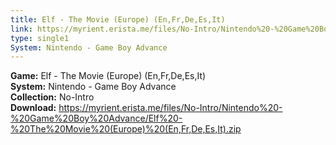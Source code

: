 ```yaml
---
title: Elf - The Movie (Europe) (En,Fr,De,Es,It)
link: https://myrient.erista.me/files/No-Intro/Nintendo%20-%20Game%20Boy%20Advance/Elf%20-%20The%20Movie%20(Europe)%20(En,Fr,De,Es,It).zip
type: single1
System: Nintendo - Game Boy Advance
---
```

<b>Game:</b> Elf - The Movie (Europe) (En,Fr,De,Es,It)<br>
<b>System:</b> Nintendo - Game Boy Advance<br>
<b>Collection:</b> No-Intro<br>
<b>Download:</b> https://myrient.erista.me/files/No-Intro/Nintendo%20-%20Game%20Boy%20Advance/Elf%20-%20The%20Movie%20(Europe)%20(En,Fr,De,Es,It).zip